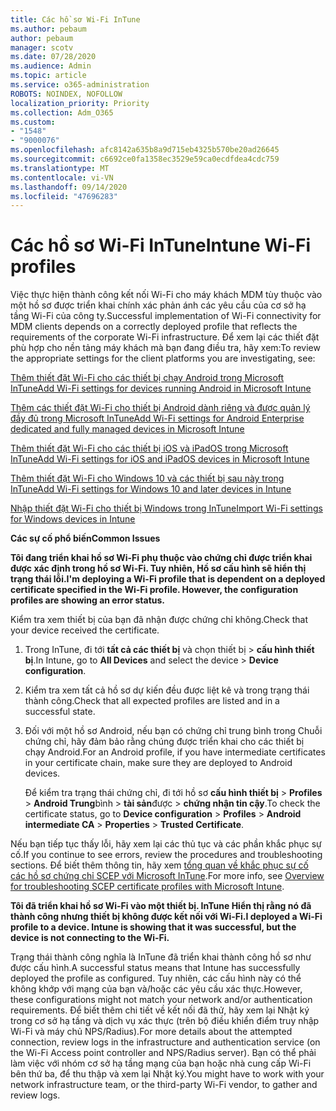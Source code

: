 ```yaml
---
title: Các hồ sơ Wi-Fi InTune
ms.author: pebaum
author: pebaum
manager: scotv
ms.date: 07/28/2020
ms.audience: Admin
ms.topic: article
ms.service: o365-administration
ROBOTS: NOINDEX, NOFOLLOW
localization_priority: Priority
ms.collection: Adm_O365
ms.custom:
- "1548"
- "9000076"
ms.openlocfilehash: afc8142a635b8a9d715eb4325b570be20ad26645
ms.sourcegitcommit: c6692ce0fa1358ec3529e59ca0ecdfdea4cdc759
ms.translationtype: MT
ms.contentlocale: vi-VN
ms.lasthandoff: 09/14/2020
ms.locfileid: "47696283"
---
```

# <a name="intune-wi-fi-profiles"></a><span data-ttu-id="e34f8-102">Các hồ sơ Wi-Fi InTune</span><span class="sxs-lookup"><span data-stu-id="e34f8-102">Intune Wi-Fi profiles</span></span>

<span data-ttu-id="e34f8-103">Việc thực hiện thành công kết nối Wi-Fi cho máy khách MDM tùy thuộc vào một hồ sơ được triển khai chính xác phản ánh các yêu cầu của cơ sở hạ tầng Wi-Fi của công ty.</span><span class="sxs-lookup"><span data-stu-id="e34f8-103">Successful implementation of Wi-Fi connectivity for MDM clients depends on a correctly deployed profile that reflects the requirements of the corporate Wi-Fi infrastructure.</span></span> <span data-ttu-id="e34f8-104">Để xem lại các thiết đặt phù hợp cho nền tảng máy khách mà bạn đang điều tra, hãy xem:</span><span class="sxs-lookup"><span data-stu-id="e34f8-104">To review the appropriate settings for the client platforms you are investigating, see:</span></span> 

[<span data-ttu-id="e34f8-105">Thêm thiết đặt Wi-Fi cho các thiết bị chạy Android trong Microsoft InTune</span><span class="sxs-lookup"><span data-stu-id="e34f8-105">Add Wi-Fi settings for devices running Android in Microsoft Intune</span></span>](https://docs.microsoft.com/intune/wi-fi-settings-android)

[<span data-ttu-id="e34f8-106">Thêm các thiết đặt Wi-Fi cho thiết bị Android dành riêng và được quản lý đầy đủ trong Microsoft InTune</span><span class="sxs-lookup"><span data-stu-id="e34f8-106">Add Wi-Fi settings for Android Enterprise dedicated and fully managed devices in Microsoft Intune</span></span>](https://docs.microsoft.com/intune/wi-fi-settings-android-enterprise)

[<span data-ttu-id="e34f8-107">Thêm thiết đặt Wi-Fi cho các thiết bị iOS và iPadOS trong Microsoft InTune</span><span class="sxs-lookup"><span data-stu-id="e34f8-107">Add Wi-Fi settings for iOS and iPadOS devices in Microsoft Intune</span></span>](https://docs.microsoft.com/intune/wi-fi-settings-ios)

[<span data-ttu-id="e34f8-108">Thêm thiết đặt Wi-Fi cho Windows 10 và các thiết bị sau này trong InTune</span><span class="sxs-lookup"><span data-stu-id="e34f8-108">Add Wi-Fi settings for Windows 10 and later devices in Intune</span></span>](https://docs.microsoft.com/intune/wi-fi-settings-windows)

[<span data-ttu-id="e34f8-109">Nhập thiết đặt Wi-Fi cho thiết bị Windows trong InTune</span><span class="sxs-lookup"><span data-stu-id="e34f8-109">Import Wi-Fi settings for Windows devices in Intune</span></span>](https://docs.microsoft.com/intune/wi-fi-settings-import-windows-8-1)

<span data-ttu-id="e34f8-110">**Các sự cố phổ biến**</span><span class="sxs-lookup"><span data-stu-id="e34f8-110">**Common Issues**</span></span>

<span data-ttu-id="e34f8-111">**Tôi đang triển khai hồ sơ Wi-Fi phụ thuộc vào chứng chỉ được triển khai được xác định trong hồ sơ Wi-Fi. Tuy nhiên, Hồ sơ cấu hình sẽ hiển thị trạng thái lỗi.**</span><span class="sxs-lookup"><span data-stu-id="e34f8-111">**I'm deploying a Wi-Fi profile that is dependent on a deployed certificate specified in the Wi-Fi profile. However, the configuration profiles are showing an error status.**</span></span>

<span data-ttu-id="e34f8-112">Kiểm tra xem thiết bị của bạn đã nhận được chứng chỉ không.</span><span class="sxs-lookup"><span data-stu-id="e34f8-112">Check that your device received the certificate.</span></span>

1. <span data-ttu-id="e34f8-113">Trong InTune, đi tới **tất cả các thiết bị** và chọn thiết bị > **cấu hình thiết bị**.</span><span class="sxs-lookup"><span data-stu-id="e34f8-113">In Intune, go to **All Devices** and select the device > **Device configuration**.</span></span>

2. <span data-ttu-id="e34f8-114">Kiểm tra xem tất cả hồ sơ dự kiến đều được liệt kê và trong trạng thái thành công.</span><span class="sxs-lookup"><span data-stu-id="e34f8-114">Check that all expected profiles are listed and in a successful state.</span></span>

3. <span data-ttu-id="e34f8-115">Đối với một hồ sơ Android, nếu bạn có chứng chỉ trung bình trong Chuỗi chứng chỉ, hãy đảm bảo rằng chúng được triển khai cho các thiết bị chạy Android.</span><span class="sxs-lookup"><span data-stu-id="e34f8-115">For an Android profile, if you have intermediate certificates in your certificate chain, make sure they are deployed to Android devices.</span></span>

    <span data-ttu-id="e34f8-116">Để kiểm tra trạng thái chứng chỉ, đi tới hồ sơ **cấu hình thiết bị**  >  **Profiles**  >  **Android Trung**bình  >  **tài sản**được  >  **chứng nhận tin cậy**.</span><span class="sxs-lookup"><span data-stu-id="e34f8-116">To check the certificate status, go to **Device configuration** > **Profiles** > **Android intermediate CA** > **Properties** > **Trusted Certificate**.</span></span>

<span data-ttu-id="e34f8-117">Nếu bạn tiếp tục thấy lỗi, hãy xem lại các thủ tục và các phần khắc phục sự cố.</span><span class="sxs-lookup"><span data-stu-id="e34f8-117">If you continue to see errors, review the procedures and troubleshooting sections.</span></span> <span data-ttu-id="e34f8-118">Để biết thêm thông tin, hãy xem [tổng quan về khắc phục sự cố các hồ sơ chứng chỉ SCEP với Microsoft InTune](https://support.microsoft.com/help/4457481/troubleshooting-scep-certificate-profile-deployment-in-intune).</span><span class="sxs-lookup"><span data-stu-id="e34f8-118">For more info, see [Overview for troubleshooting SCEP certificate profiles with Microsoft Intune](https://support.microsoft.com/help/4457481/troubleshooting-scep-certificate-profile-deployment-in-intune).</span></span>

<span data-ttu-id="e34f8-119">**Tôi đã triển khai hồ sơ Wi-Fi vào một thiết bị. InTune Hiển thị rằng nó đã thành công nhưng thiết bị không được kết nối với Wi-Fi.**</span><span class="sxs-lookup"><span data-stu-id="e34f8-119">**I deployed a Wi-Fi profile to a device. Intune is showing that it was successful, but the device is not connecting to the Wi-Fi.**</span></span>

<span data-ttu-id="e34f8-120">Trạng thái thành công nghĩa là InTune đã triển khai thành công hồ sơ như được cấu hình.</span><span class="sxs-lookup"><span data-stu-id="e34f8-120">A successful status means that Intune has successfully deployed the profile as configured.</span></span> <span data-ttu-id="e34f8-121">Tuy nhiên, các cấu hình này có thể không khớp với mạng của bạn và/hoặc các yêu cầu xác thực.</span><span class="sxs-lookup"><span data-stu-id="e34f8-121">However, these configurations might not match your network and/or authentication requirements.</span></span> <span data-ttu-id="e34f8-122">Để biết thêm chi tiết về kết nối đã thử, hãy xem lại Nhật ký trong cơ sở hạ tầng và dịch vụ xác thực (trên bộ điều khiển điểm truy nhập Wi-Fi và máy chủ NPS/Radius).</span><span class="sxs-lookup"><span data-stu-id="e34f8-122">For more details about the attempted connection, review logs in the infrastructure and authentication service (on the Wi-Fi Access point controller and NPS/Radius server).</span></span> <span data-ttu-id="e34f8-123">Bạn có thể phải làm việc với nhóm cơ sở hạ tầng mạng của bạn hoặc nhà cung cấp Wi-Fi bên thứ ba, để thu thập và xem lại Nhật ký.</span><span class="sxs-lookup"><span data-stu-id="e34f8-123">You might have to work with your network infrastructure team, or the third-party Wi-Fi vendor, to gather and review logs.</span></span>